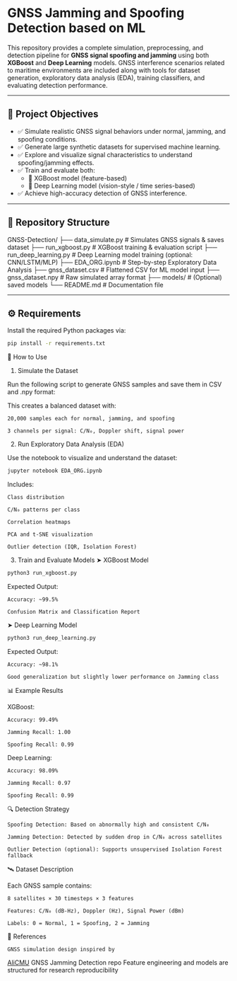 # GNSS Jamming and Spoofing Detection based on ML

This repository provides a complete simulation, preprocessing, and detection pipeline for **GNSS signal spoofing and jamming** using both **XGBoost** and **Deep Learning** models. GNSS interference scenarios related to maritime environments are included along with tools for dataset generation, exploratory data analysis (EDA), training classifiers, and evaluating detection performance.

---

## 📌 Project Objectives

- ✅ Simulate realistic GNSS signal behaviors under normal, jamming, and spoofing conditions.
- ✅ Generate large synthetic datasets for supervised machine learning.
- ✅ Explore and visualize signal characteristics to understand spoofing/jamming effects.
- ✅ Train and evaluate both:
  - 🌲 XGBoost model (feature-based)
  - 🤖 Deep Learning model (vision-style / time series-based)
- ✅ Achieve high-accuracy detection of GNSS interference.

---

## 📁 Repository Structure

GNSS-Detection/
├── data_simulate.py # Simulates GNSS signals & saves dataset
├── run_xgboost.py # XGBoost training & evaluation script
├── run_deep_learning.py # Deep Learning model training (optional: CNN/LSTM/MLP)
├── EDA_ORG.ipynb # Step-by-step Exploratory Data Analysis
├── gnss_dataset.csv # Flattened CSV for ML model input
├── gnss_dataset.npy # Raw simulated array format
├── models/ # (Optional) saved models
└── README.md # Documentation file


---

## ⚙️ Requirements

Install the required Python packages via:

```bash
pip install -r requirements.txt
```

🚀 How to Use
1. Simulate the Dataset

Run the following script to generate GNSS samples and save them in CSV and .npy format:

This creates a balanced dataset with:

    20,000 samples each for normal, jamming, and spoofing

    3 channels per signal: C/N₀, Doppler shift, signal power

2. Run Exploratory Data Analysis (EDA)

Use the notebook to visualize and understand the dataset:

```bash
jupyter notebook EDA_ORG.ipynb
```

Includes:

    Class distribution

    C/N₀ patterns per class

    Correlation heatmaps

    PCA and t-SNE visualization

    Outlier detection (IQR, Isolation Forest)


3. Train and Evaluate Models
➤ XGBoost Model

```bash
python3 run_xgboost.py
```

Expected Output:

    Accuracy: ~99.5%

    Confusion Matrix and Classification Report

➤ Deep Learning Model

```bash
python3 run_deep_learning.py
```

Expected Output:

    Accuracy: ~98.1%

    Good generalization but slightly lower performance on Jamming class

📊 Example Results

XGBoost:

    Accuracy: 99.49%

    Jamming Recall: 1.00

    Spoofing Recall: 0.99

Deep Learning:

    Accuracy: 98.09%

    Jamming Recall: 0.97

    Spoofing Recall: 0.99


🔍 Detection Strategy

    Spoofing Detection: Based on abnormally high and consistent C/N₀

    Jamming Detection: Detected by sudden drop in C/N₀ across satellites

    Outlier Detection (optional): Supports unsupervised Isolation Forest fallback


🛰️ Dataset Description

Each GNSS sample contains:

    8 satellites × 30 timesteps × 3 features

    Features: C/N₀ (dB-Hz), Doppler (Hz), Signal Power (dBm)

    Labels: 0 = Normal, 1 = Spoofing, 2 = Jamming


📌 References

    GNSS simulation design inspired by 
  [AliCMU](https://github.com/alicmu2024/GNSS-Jamming-Detection-and-Classification-using-Machine-Learning-Deep-Learning-and-Computer-Vision) GNSS Jamming Detection repo
    Feature engineering and models are structured for research reproducibility
